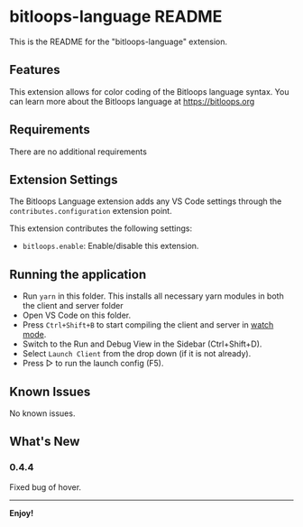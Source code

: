 # bitloops-language README

This is the README for the "bitloops-language" extension.

## Features

This extension allows for color coding of the Bitloops language syntax. You can learn more about the Bitloops language at https://bitloops.org

## Requirements

There are no additional requirements

## Extension Settings

The Bitloops Language extension adds any VS Code settings through the `contributes.configuration` extension point.

This extension contributes the following settings:

- `bitloops.enable`: Enable/disable this extension.

## Running the application

- Run `yarn` in this folder. This installs all necessary yarn modules in both the client and server folder
- Open VS Code on this folder.
- Press `Ctrl+Shift+B` to start compiling the client and server in [watch mode](https://code.visualstudio.com/docs/editor/tasks#:~:text=The%20first%20entry%20executes,the%20HelloWorld.js%20file.).
- Switch to the Run and Debug View in the Sidebar (Ctrl+Shift+D).
- Select `Launch Client` from the drop down (if it is not already).
- Press ▷ to run the launch config (F5).

## Known Issues

No known issues.

## What's New

### 0.4.4

Fixed bug of hover.

---

**Enjoy!**
